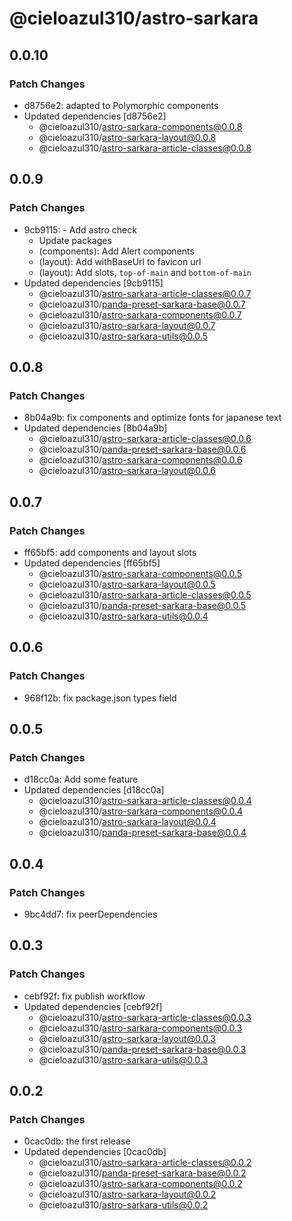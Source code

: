 # @cieloazul310/astro-sarkara

## 0.0.10

### Patch Changes

- d8756e2: adapted to Polymorphic components
- Updated dependencies [d8756e2]
  - @cieloazul310/astro-sarkara-components@0.0.8
  - @cieloazul310/astro-sarkara-layout@0.0.8
  - @cieloazul310/astro-sarkara-article-classes@0.0.8

## 0.0.9

### Patch Changes

- 9cb9115: - Add astro check
  - Update packages
  - (components): Add Alert components
  - (layout): Add withBaseUrl to favicon url
  - (layout): Add slots, `top-of-main` and `bottom-of-main`
- Updated dependencies [9cb9115]
  - @cieloazul310/astro-sarkara-article-classes@0.0.7
  - @cieloazul310/panda-preset-sarkara-base@0.0.7
  - @cieloazul310/astro-sarkara-components@0.0.7
  - @cieloazul310/astro-sarkara-layout@0.0.7
  - @cieloazul310/astro-sarkara-utils@0.0.5

## 0.0.8

### Patch Changes

- 8b04a9b: fix components and optimize fonts for japanese text
- Updated dependencies [8b04a9b]
  - @cieloazul310/astro-sarkara-article-classes@0.0.6
  - @cieloazul310/panda-preset-sarkara-base@0.0.6
  - @cieloazul310/astro-sarkara-components@0.0.6
  - @cieloazul310/astro-sarkara-layout@0.0.6

## 0.0.7

### Patch Changes

- ff65bf5: add components and layout slots
- Updated dependencies [ff65bf5]
  - @cieloazul310/astro-sarkara-components@0.0.5
  - @cieloazul310/astro-sarkara-layout@0.0.5
  - @cieloazul310/astro-sarkara-article-classes@0.0.5
  - @cieloazul310/panda-preset-sarkara-base@0.0.5
  - @cieloazul310/astro-sarkara-utils@0.0.4

## 0.0.6

### Patch Changes

- 968f12b: fix package.json types field

## 0.0.5

### Patch Changes

- d18cc0a: Add some feature
- Updated dependencies [d18cc0a]
  - @cieloazul310/astro-sarkara-article-classes@0.0.4
  - @cieloazul310/astro-sarkara-components@0.0.4
  - @cieloazul310/astro-sarkara-layout@0.0.4
  - @cieloazul310/panda-preset-sarkara-base@0.0.4

## 0.0.4

### Patch Changes

- 9bc4dd7: fix peerDependencies

## 0.0.3

### Patch Changes

- cebf92f: fix publish workflow
- Updated dependencies [cebf92f]
  - @cieloazul310/astro-sarkara-article-classes@0.0.3
  - @cieloazul310/astro-sarkara-components@0.0.3
  - @cieloazul310/astro-sarkara-layout@0.0.3
  - @cieloazul310/panda-preset-sarkara-base@0.0.3
  - @cieloazul310/astro-sarkara-utils@0.0.3

## 0.0.2

### Patch Changes

- 0cac0db: the first release
- Updated dependencies [0cac0db]
  - @cieloazul310/astro-sarkara-article-classes@0.0.2
  - @cieloazul310/panda-preset-sarkara-base@0.0.2
  - @cieloazul310/astro-sarkara-components@0.0.2
  - @cieloazul310/astro-sarkara-layout@0.0.2
  - @cieloazul310/astro-sarkara-utils@0.0.2
